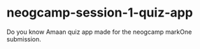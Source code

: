 # neogcamp-session-1-quiz-app
 Do you know Amaan quiz app made for the neogcamp markOne submission.

